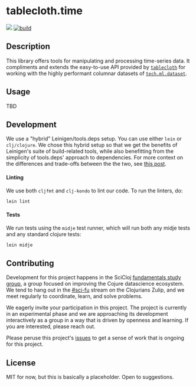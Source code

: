 # tablecloth.time


[![](https://img.shields.io/clojars/v/scicloj/tablecloth.time)](https://clojars.org/org.scicloj/tablecloth.time)
[![build](https://github.com/scicloj/tablecloth.time/actions/workflows/cd.yml/badge.svg)](https://github.com/scicloj/tablecloth.time/actions/workflows/cd.yml)


## Description

This library offers tools for manipulating and processing time-series
data. It compliments and extends the easy-to-use API provided by
[`tablecloth`](https://github.com/scicloj/tablecloth) for working with
the highly performant columnar datasets of
[`tech.ml.dataset`](https://github.com/techascent/tech.ml.dataset).

## Usage

TBD

## Development

We use a "hybrid" Leinigen/tools.deps setup. You can use either `lein`
or `clj/clojure`. We chose this hybrid setup so that we get the
benefits of Leinigen's suite of build-related tools, while also
benefitting from the simplicity of tools.deps' approach to
dependencies. For more context on the differences and trade-offs
between the the two, see [this
post](https://clojureverse.org/t/is-there-a-sales-pitch-for-switching-to-deps-edn-from-lein-in-2020/5367/5).

#### Linting

We use both `cljfmt` and `clj-kondo` to lint our code. To run the linters, do:
```bash
lein lint
```

#### Tests

We run tests using the `midje` test runner, which will run both any midje tests
and any standard clojure tests:
```bash
lein midje
```

## Contributing

Development for this project happens in the SciCloj [fundamentals
study
group](https://scicloj.github.io/pages/web_meetings/#sci-fu_group), a
group focused on improving the Cojure datascience ecosystem. We tend
to hang out in the
[\#sci-fu](https://clojurians.zulipchat.com/#narrow/stream/265544-sci-fu)
stream on the Clojurians Zulip, and we meet regularly to coordinate,
learn, and solve problems.

We eagerly invite your participation in this project. The project is currently in an experimental phase and we are approaching its development interactively as a group in a way that is driven by openness and learning. If you are interested, please reach out.

Please peruse this project's [issues](https://github.com/scicloj/tablecloth.time/issues) to get a sense of work that is ongoing for this project.

## License

MIT for now, but this is basically a placeholder.  Open to suggestions.

